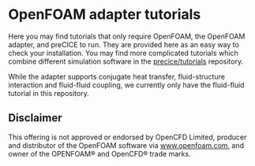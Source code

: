 # OpenFOAM adapter tutorials

Here you may find tutorials that only require OpenFOAM, the OpenFOAM adapter, and preCICE to run. They are provided here as an easy way to check your installation. You may find more complicated tutorials which combine different simulation software in the [precice/tutorials](tutorials.html) repository.

While the adapter supports conjugate heat transfer, fluid-structure interaction and fluid-fluid coupling, we currently only have the fluid-fluid tutorial in this repository.

## Disclaimer

This offering is not approved or endorsed by OpenCFD Limited, producer and distributor of the OpenFOAM software via www.openfoam.com, and owner of the OPENFOAM® and OpenCFD® trade marks.
